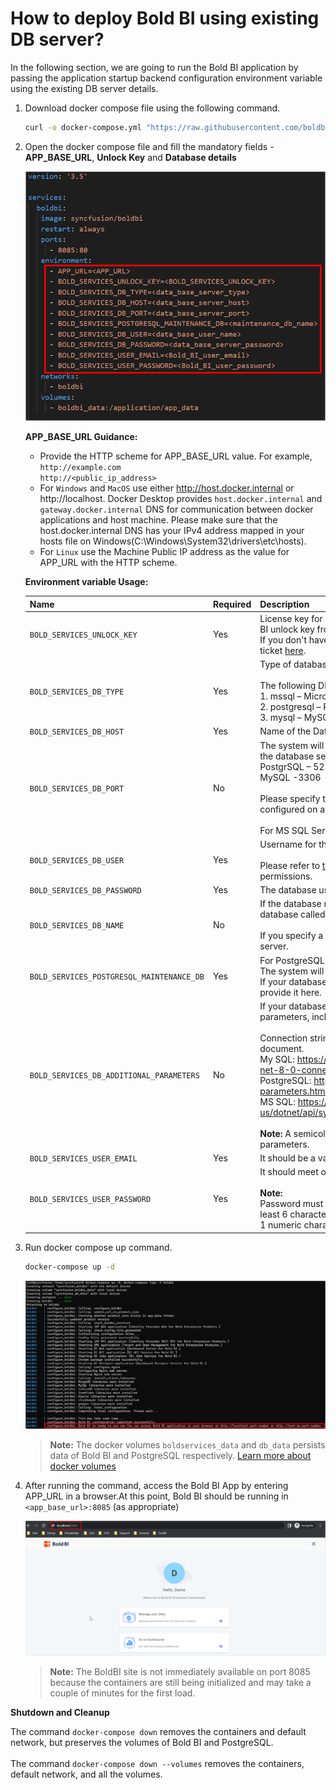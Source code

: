  # How to deploy Bold BI using existing DB server?

In the following section, we are going to run the Bold BI application by passing the application startup backend configuration environment variable using the existing DB server details.

1. Download docker compose file using the following command.
   
   ```sh
   curl -o docker-compose.yml "https://raw.githubusercontent.com/boldbi/boldbi-docker/main/deploy/single-container-with-env-variable/docker-compose.yml"
   ```
3. Open the docker compose file and fill the mandatory fields - <b>APP_BASE_URL</b>, <b>Unlock Key</b> and <b>Database details</b>

    ![docker-compose-database-detail](/docs/images/database-env-value.png)

      <b>APP_BASE_URL Guidance:</b>
      * Provide the HTTP scheme for APP_BASE_URL value.
      For example, <br/>
          `http://example.com` <br/>
          `http://<public_ip_address>` <br/>
      * For `Windows` and `MacOS` use either http://host.docker.internal or http://localhost. Docker Desktop provides `host.docker.internal` and `gateway.docker.internal` DNS for communication between docker applications and host machine. Please make sure that the host.docker.internal DNS has your IPv4 address mapped in your hosts file on Windows(C:\Windows\System32\drivers\etc\hosts).
      * For `Linux` use the Machine Public IP address as the value for APP_URL with the HTTP scheme.
 
   <b>Environment variable Usage:</b>


    | Name                          |Required| Description   | 
   | -------------                 |----------| ------------- |
   |`BOLD_SERVICES_UNLOCK_KEY`|Yes|License key for activating Bold BI. Please download the offline Bold BI unlock key from the [downloads](https://www.boldbi.com/account) page. <br/> If you don't have the download key option, please create a support ticket [here](https://support.boldbi.com/create). |
   |`BOLD_SERVICES_DB_TYPE`|Yes|Type of database server can be used for configuring Bold BI.<br/><br />The following DB types are accepted:<br />1. mssql – Microsoft SQL Server/Azure SQL Database<br />2. postgresql – PostgreSQL Server<br />3. mysql – MySQL/MariaDB Server|
   |`BOLD_SERVICES_DB_HOST`|Yes|Name of the Database Server|
   |`BOLD_SERVICES_DB_PORT`|No|The system will use the following default port numbers based on the database server type.<br />PostgrSQL – 5234<br />MySQL -3306<br /><br />Please specify the port number for your database server if it is configured on a different port.<br /><br />For MS SQL Server, this parameter is not necessary.|
   |`BOLD_SERVICES_DB_USER`|Yes|Username for the database server<br /><br />Please refer to [this documentation](https://help.boldbi.com/embedded-bi/faq/what-are-the-database-permissions-required-to-set-up-bold-bi-embedded/) for information on the user's permissions.|
   |`BOLD_SERVICES_DB_PASSWORD`|Yes|The database user's password|
   |`BOLD_SERVICES_DB_NAME`|No|If the database name is not specified, the system will create a new database called bold services.<br /><br />If you specify a database name, it should already exist on the server.|
   |`BOLD_SERVICES_POSTGRESQL_MAINTENANCE_DB`|Yes|For PostgreSQL DB Servers, this is an optional parameter.<br />The system will use the database name `postgres` by default.<br />If your database server uses a different default database, please provide it here.|
   |`BOLD_SERVICES_DB_ADDITIONAL_PARAMETERS`|No|If your database server requires additional connection string parameters, include them here.<br /><br />Connection string parameters can be found in the official document.<br />My SQL: https://dev.mysql.com/doc/connector-net/en/connector-net-8-0-connection-options.html<br />PostgreSQL: https://www.npgsql.org/doc/connection-string-parameters.html<br />MS SQL: https://docs.microsoft.com/en-us/dotnet/api/system.data.sqlclient.sqlconnection.connectionstring<br /><br /><b>Note:</b> A semicolon(;) should be used to separate multiple parameters.|
   |`BOLD_SERVICES_USER_EMAIL`|Yes|It should be a valid email.|
   |`BOLD_SERVICES_USER_PASSWORD`|Yes|It should meet our password requirements.<br /> <br />**Note:** <br />Password must meet the following requirements. It must contain at least 6 characters, 1 uppercase character, 1 lowercase character, 1 numeric character, 1 special character |
4. Run docker compose up command.
   
   ```sh
   docker-compose up -d
   ```
   ![docker-compose-command](/docs/images/docker-compose-up.png)
   

      > **Note:**
      > The docker volumes `boldservices_data` and `db_data` persists data of Bold BI and PostgreSQL respectively. [Learn more about docker volumes](https://docs.docker.com/storage/volumes/)
      
5. After running the command, access the Bold BI App by entering APP_URL in a browser.At this point, Bold BI should be running in `<app_base_url>:8085` (as appropriate)

   ![docker-compose-startup](/docs/images/docker-startup.png)


   > **Note:**
   > The BoldBI site is not immediately available on port 8085 because the containers are still being initialized and may take a couple of minutes for the first load.

**Shutdown and Cleanup**

The command `docker-compose down` removes the containers and default network, but preserves the volumes of Bold BI and PostgreSQL. <br /><br />
The command `docker-compose down --volumes` removes the containers, default network, and all the volumes.


